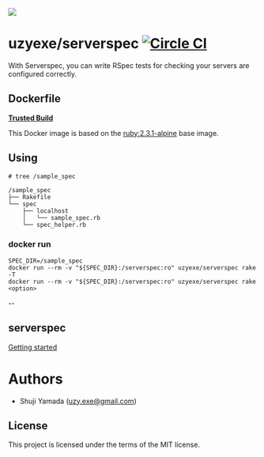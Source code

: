 [![](https://badge.imagelayers.io/uzyexe/serverspec:latest.svg)](https://imagelayers.io/?images=uzyexe/serverspec:latest 'Get your own badge on imagelayers.io')

# uzyexe/serverspec [![Circle CI](https://circleci.com/gh/uzyexe/dockerfile-serverspec.svg?style=svg)](https://circleci.com/gh/uzyexe/dockerfile-serverspec)

With Serverspec, you can write RSpec tests for checking your servers are configured correctly.

## Dockerfile

[**Trusted Build**](https://hub.docker.com/r/uzyexe/serverspec/)

This Docker image is based on the [ruby:2.3.1-alpine](https://hub.docker.com/_/ruby/) base image.

## Using

```
# tree /sample_spec

/sample_spec
├── Rakefile
└── spec
    ├── localhost
    │   └── sample_spec.rb
    └── spec_helper.rb
```

### docker run

```
SPEC_DIR=/sample_spec
docker run --rm -v "${SPEC_DIR}:/serverspec:ro" uzyexe/serverspec rake -T
docker run --rm -v "${SPEC_DIR}:/serverspec:ro" uzyexe/serverspec rake <option>
```

--

## serverspec

[Getting started](http://serverspec.org/)

# Authors

* Shuji Yamada (<uzy.exe@gmail.com>)

## License

This project is licensed under the terms of the MIT license.
